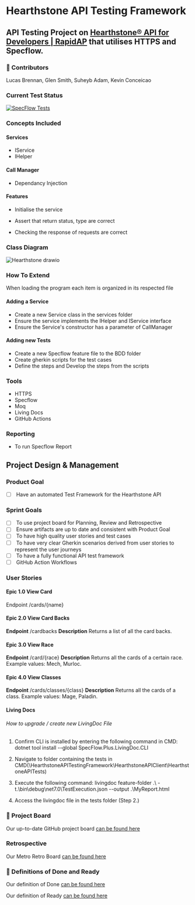 # Hearthstone API Testing Framework

## API Testing Project on [Hearthstone® API for Developers | RapidAP]((https://rapidapi.com/omgvamp/api/hearthstone)) that utilises HTTPS and Specflow.

### 🤺 Contributors

Lucas Brennan,  Glen Smith, Suheyb Adam, Kevin Conceicao

### Current Test Status

[![SpecFlow Tests](https://github.com/gleniw/HearthstoneAPITestingFramework/actions/workflows/dotnet.yml/badge.svg)](https://github.com/gleniw/HearthstoneAPITestingFramework/actions/workflows/dotnet.yml)

### Concepts Included

#### Services

- IService
- IHelper

#### Call Manager

- Dependancy Injection

#### Features

- Initialise the service

- Assert that return status, type are correct

- Checking the response of requests are correct

### Class Diagram

![Hearthstone drawio](https://user-images.githubusercontent.com/91668478/232553778-31ad4215-e54e-486b-bb48-cc33d327bf02.png)

### How To Extend

When loading the program each item is organized in its respected file

#### Adding a Service
  - Create a new Service class in the services folder
  - Ensure the service implements the IHelper and IService interface
  - Ensure the Service's constructor has a parameter of CallManager

#### Adding new Tests
- Create a new Specflow feature file to the BDD folder
- Create gherkin scripts for the test cases 
- Define the steps and Develop the steps from the scripts


### Tools
- HTTPS 
- Specflow
- Moq
- Living Docs
- GitHub Actions

### Reporting

- To run Specflow Report

## Project Design & Management

### Product Goal

* [ ]  Have an automated Test Framework for the Hearthstone API  

### Sprint Goals
* [ ]  To use project board for Planning, Review and Retrospective
* [ ]  Ensure artifacts are up to date and consistent with Product Goal
* [ ]  To have high quality user stories and test cases
* [ ]  To have very clear Gherkin scenarios derived from user stories to represent the user journeys
* [ ]  To have a fully functional API test framework
* [ ]  GitHub Action Workflows

### User Stories

#### Epic 1.0 View Card
Endpoint
/cards/{name}

#### Epic 2.0 View Card Backs
**Endpoint**
/cardbacks
**Description**
Returns a list of all the card backs.

#### Epic 3.0 View Race
**Endpoint**
/card/{race}
**Description**
Returns all the cards of a certain race. Example values: Mech, Murloc.

#### Epic 4.0 View Classes
**Endpoint**
/cards/classes/{class}
**Description**
Returns all the cards of a class. Example values: Mage, Paladin.

#### Living Docs

###### How to upgrade / create new LivingDoc File

1. Confirm CLI is installed by entering the following command in CMD: dotnet tool install --global SpecFlow.Plus.LivingDoc.CLI

2. Navigate to folder containing the tests in CMD(\HearthstoneAPITestingFramework\HearthstoneAPIClient\HearthstoneAPITests)

3. Execute the following command: livingdoc feature-folder .\ -t.\bin\debug\net7.0\TestExecution.json --output .\MyReport.html

4. Access the livingdoc file in the tests folder (Step 2.)

### 📝 Project Board

Our up-to-date GitHub project board [can be found here](https://github.com/users/gleniw/projects/1)

### Retrospective

Our Metro Retro Board [can be found here](https://metroretro.io/board/LB05S0ZQXV3Z)

### 💭 Definitions of Done and Ready

Our definition of Done [can be found here](https://github.com/gleniw/HearthstoneAPITestingFramework/issues/10)

Our definition of Ready [can be found here](https://github.com/gleniw/HearthstoneAPITestingFramework/issues/19)


